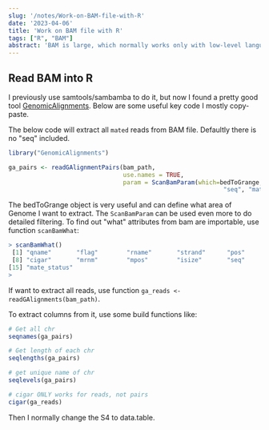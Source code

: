 ```yaml
---
slug: '/notes/Work-on-BAM-file-with-R'
date: '2023-04-06'
title: 'Work on BAM file with R'
tags: ["R", "BAM"]
abstract: 'BAM is large, which normally works only with low-level languages like C/C++. Since I mostly only use R, here are some collections of my code to read/modify BAM file.'
---
```


## Read BAM into R

I previously use samtools/sambamba to do it, but now I found a pretty good tool [GenomicAlignments](https://bioconductor.org/packages/release/bioc/html/GenomicAlignments.html). Below are some useful key code I mostly copy-paste.

The below code will extract all `mated` reads from BAM file. Defaultly there is no "seq" included.

```R
library("GenomicAlignments")

ga_pairs <- readGAlignmentPairs(bam_path, 
                                use.names = TRUE, 
                                param = ScanBamParam(which=bedToGrange, what=c("qname", "mapq", "cigar", "rname", "pos", "isize",
                                                            "seq", "mate_status", "qual")))
```
The bedToGrange object is very useful and can define what area of Genome I want to extract. The `ScanBamParam` can be used even more to do detailed filtering. To find out "what" attributes from bam are importable, use function `scanBamWhat`:

```R
> scanBamWhat()
 [1] "qname"       "flag"        "rname"       "strand"      "pos"         "qwidth"      "mapq"       
 [8] "cigar"       "mrnm"        "mpos"        "isize"       "seq"         "qual"        "groupid"    
[15] "mate_status"
> 
```

If want to extract all reads, use function `ga_reads <- readGAlignments(bam_path)`. 

To extract columns from it, use some build functions like:

```R
# Get all chr
seqnames(ga_pairs)

# Get length of each chr
seqlengths(ga_pairs)

# get unique name of chr
seqlevels(ga_pairs)

# cigar ONLY works for reads, not pairs
cigar(ga_reads)
```

Then I normally change the S4 to data.table.